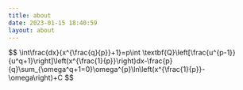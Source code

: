 ```yaml
---
title: about
date: 2023-01-15 18:40:59
layout: about
---
```


<p>
$$
\int\frac{dx}{x^{\frac{q}{p}}+1}=p\int \textbf{Q}\left[\frac{u^{p-1}}{u^q+1}\right]\left(x^{\frac{1}{p}}\right)dx-\frac{p}{q}\sum_{\omega^q+1=0}\omega^{p}\ln\left(x^{\frac{1}{p}}-\omega\right)+C
$$
</p>
